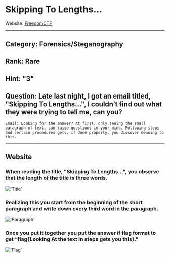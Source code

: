 # Skipping To Lengths...

Website: [FreedomCTF](https://freedomctf.org/)

---

## Category: Forensics/Steganography

## Rank: Rare

## Hint: "3"

## Question: Late last night, I got an email titled, "Skipping To Lengths…", I couldn’t find out what they were trying to tell me, can you?
    
    Email: Looking for the answer? At first, only seeing the small paragraph of text, can raise questions in your mind. Following steps and certain procedures gets, if done properly, you discover meaning to this.
---

## Website 
### When reading the title, "Skipping To Lengths...", you observe that the length of the title is three words.

!['Title'](./Title.png)

### Realizing this you start from the beginning of the short paragraph and write down every third word in the paragraph.

!['Paragraph'](./Paragraph.png)

### Once you put it together you put the answer if flag format to get “flag{Looking At the text in steps gets you this}.”

!['Flag'](./Flag.png)